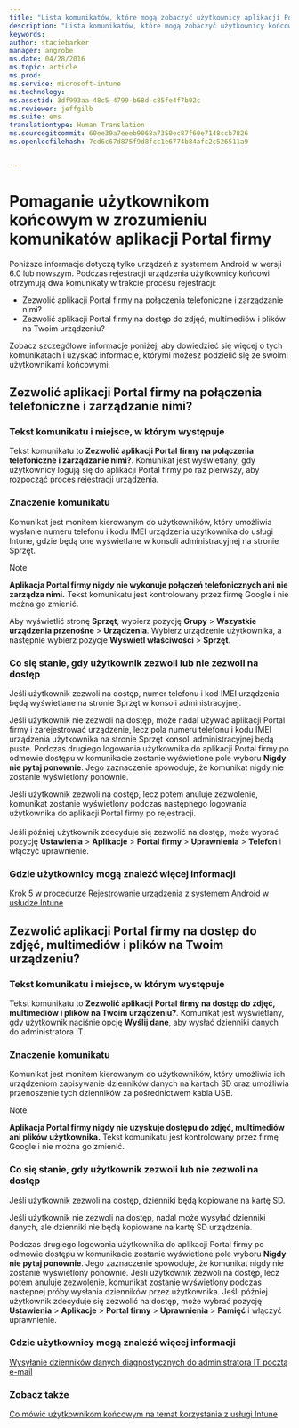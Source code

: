 ```yaml
---
title: "Lista komunikatów, które mogą zobaczyć użytkownicy aplikacji Portal firmy | Microsoft Intune"
description: "Lista komunikatów, które mogą zobaczyć użytkownicy końcowi usługi Intune"
keywords: 
author: staciebarker
manager: angrobe
ms.date: 04/28/2016
ms.topic: article
ms.prod: 
ms.service: microsoft-intune
ms.technology: 
ms.assetid: 3df993aa-48c5-4799-b68d-c85fe4f7b02c
ms.reviewer: jeffgilb
ms.suite: ems
translationtype: Human Translation
ms.sourcegitcommit: 60ee39a7eeeb9068a7350ec87f60e7148ccb7826
ms.openlocfilehash: 7cd6c67d875f9d8fcc1e6774b84afc2c526511a9


---
```


# Pomaganie użytkownikom końcowym w zrozumieniu komunikatów aplikacji Portal firmy

Poniższe informacje dotyczą tylko urządzeń z systemem Android w wersji 6.0 lub nowszym. Podczas rejestracji urządzenia użytkownicy końcowi otrzymują dwa komunikaty w trakcie procesu rejestracji:

- Zezwolić aplikacji Portal firmy na połączenia telefoniczne i zarządzanie nimi?
- Zezwolić aplikacji Portal firmy na dostęp do zdjęć, multimediów i plików na Twoim urządzeniu?

Zobacz szczegółowe informacje poniżej, aby dowiedzieć się więcej o tych komunikatach i uzyskać informacje, którymi możesz podzielić się ze swoimi użytkownikami końcowymi.

## Zezwolić aplikacji Portal firmy na połączenia telefoniczne i zarządzanie nimi?

### Tekst komunikatu i miejsce, w którym występuje
Tekst komunikatu to **Zezwolić aplikacji Portal firmy na połączenia telefoniczne i zarządzanie nimi?**. Komunikat jest wyświetlany, gdy użytkownicy logują się do aplikacji Portal firmy po raz pierwszy, aby rozpocząć proces rejestracji urządzenia.

### Znaczenie komunikatu
Komunikat jest monitem kierowanym do użytkowników, który umożliwia wysłanie numeru telefonu i kodu IMEI urządzenia użytkownika do usługi Intune, gdzie będą one wyświetlane w konsoli administracyjnej na stronie Sprzęt.

> [!NOTE]
> **Aplikacja Portal firmy nigdy nie wykonuje połączeń telefonicznych ani nie zarządza nimi.** Tekst komunikatu jest kontrolowany przez firmę Google i nie można go zmienić.

Aby wyświetlić stronę **Sprzęt**, wybierz pozycję **Grupy** > **Wszystkie urządzenia przenośne** > **Urządzenia**. Wybierz urządzenie użytkownika, a następnie wybierz pozycje **Wyświetl właściwości** > **Sprzęt**.

### Co się stanie, gdy użytkownik zezwoli lub nie zezwoli na dostęp
Jeśli użytkownik zezwoli na dostęp, numer telefonu i kod IMEI urządzenia będą wyświetlane na stronie Sprzęt w konsoli administracyjnej.

Jeśli użytkownik nie zezwoli na dostęp, może nadal używać aplikacji Portal firmy i zarejestrować urządzenie, lecz pola numeru telefonu i kodu IMEI urządzenia użytkownika na stronie Sprzęt konsoli administracyjnej będą puste. Podczas drugiego logowania użytkownika do aplikacji Portal firmy po odmowie dostępu w komunikacie zostanie wyświetlone pole wyboru **Nigdy nie pytaj ponownie**. Jego zaznaczenie spowoduje, że komunikat nigdy nie zostanie wyświetlony ponownie.

Jeśli użytkownik zezwoli na dostęp, lecz potem anuluje zezwolenie, komunikat zostanie wyświetlony podczas następnego logowania użytkownika do aplikacji Portal firmy po rejestracji.</br></br>Jeśli później użytkownik zdecyduje się zezwolić na dostęp, może wybrać pozycję **Ustawienia** > **Aplikacje** > **Portal firmy** > **Uprawnienia** > **Telefon** i włączyć uprawnienie.

### Gdzie użytkownicy mogą znaleźć więcej informacji
Krok 5 w procedurze [Rejestrowanie urządzenia z systemem Android w usłudze Intune](/Intune/EndUser/enroll-your-device-in-intune-android)

## Zezwolić aplikacji Portal firmy na dostęp do zdjęć, multimediów i plików na Twoim urządzeniu?

### Tekst komunikatu i miejsce, w którym występuje
Tekst komunikatu to **Zezwolić aplikacji Portal firmy na dostęp do zdjęć, multimediów i plików na Twoim urządzeniu?**. Komunikat jest wyświetlany, gdy użytkownik naciśnie opcję **Wyślij dane**, aby wysłać dzienniki danych do administratora IT.

### Znaczenie komunikatu
Komunikat jest monitem kierowanym do użytkowników, który umożliwia ich urządzeniom zapisywanie dzienników danych na kartach SD oraz umożliwia przenoszenie tych dzienników za pośrednictwem kabla USB.   

> [!NOTE]
> **Aplikacja Portal firmy nigdy nie uzyskuje dostępu do zdjęć, multimediów ani plików użytkownika.** Tekst komunikatu jest kontrolowany przez firmę Google i nie można go zmienić.

### Co się stanie, gdy użytkownik zezwoli lub nie zezwoli na dostęp
Jeśli użytkownik zezwoli na dostęp, dzienniki będą kopiowane na kartę SD.

Jeśli użytkownik nie zezwoli na dostęp, nadal może wysyłać dzienniki danych, ale dzienniki nie będą kopiowane na kartę SD urządzenia.

Podczas drugiego logowania użytkownika do aplikacji Portal firmy po odmowie dostępu w komunikacie zostanie wyświetlone pole wyboru **Nigdy nie pytaj ponownie**. Jego zaznaczenie spowoduje, że komunikat nigdy nie zostanie wyświetlony ponownie. Jeśli użytkownik zezwoli na dostęp, lecz potem anuluje zezwolenie, komunikat zostanie wyświetlony podczas następnej próby wysłania dzienników przez użytkownika. Jeśli później użytkownik zdecyduje się zezwolić na dostęp, może wybrać pozycję **Ustawienia** > **Aplikacje** > **Portal firmy** > **Uprawnienia** > **Pamięć** i włączyć uprawnienie.

### Gdzie użytkownicy mogą znaleźć więcej informacji
[Wysyłanie dzienników danych diagnostycznych do administratora IT pocztą e-mail](/Intune/EndUser/send-diagnostic-data-logs-to-your-it-administrator-using-email-android)


### Zobacz także
[Co mówić użytkownikom końcowym na temat korzystania z usługi Intune](/intune/deploy-use/what-to-tell-your-end-users-about-using-microsoft-intune)



<!--HONumber=Jul16_HO4-->


